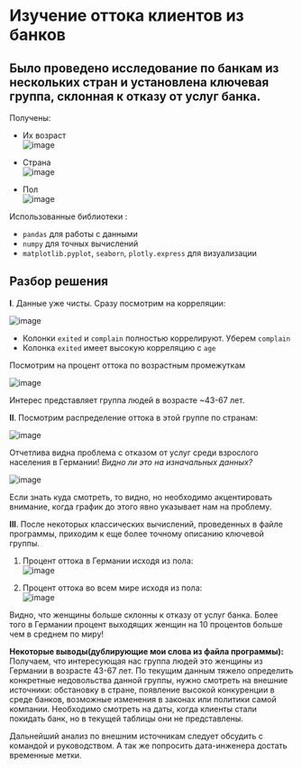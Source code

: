# Изучение оттока клиентов из банков

## Было проведено исследование по банкам из нескольких стран и установлена ключевая группа, склонная к отказу от услуг банка.

Получены:  
- Их возраст  
![image](https://github.com/user-attachments/assets/7b776ab9-b59c-4248-a993-99c57ce7e353)

- Страна  
![image](https://github.com/user-attachments/assets/7396c31c-8df0-423f-9a2c-ff071f94b3a9)

- Пол  
![image](https://github.com/user-attachments/assets/68da7e6b-b1ef-41d1-9eee-28e8b639519c)

Использованные библиотеки :  
- `pandas` для работы с данными
- `numpy` для точных вычислений
- `matplotlib.pyplot`, `seaborn`, `plotly.express` для визуализации


## Разбор решения

**I**. Данные уже чисты. Сразу посмотрим на корреляции:

![image](https://github.com/user-attachments/assets/f08e3093-5a31-498b-b20f-f09c07a87cc2)

- Колонки `exited` и `complain` полностью коррелируют. Уберем `complain`
- Колонка `exited` имеет высокую корреляцию с `age`

Посмотрим на процент оттока по возрастным промежуткам

![image](https://github.com/user-attachments/assets/04b8bb90-ce1d-46e9-a285-ddb4a2274755)

Интерес представляет группа людей в возрасте ~43-67 лет.

**II**. Посмотрим распределение оттока в этой группе по странам:

![image](https://github.com/user-attachments/assets/a601149f-7b3c-4d0a-8b45-a8cd26c5b1ba)

Отчетлива видна проблема с отказом от услуг среди взрослого населения в Германии! *Видно ли это на изначальных данных?*

![image](https://github.com/user-attachments/assets/3e5f22b9-4992-4bc4-9e49-5b24c6ee3760)

Если знать куда смотреть, то видно, но необходимо акцентировать внимание, когда график до этого явно указывает нам на проблему.

**III**. После некоторых классических вычислений, проведенных в файле программы, приходим к еще более точному описанию ключевой группы.

1. Процент оттока в Германии исходя из пола:  
![image](https://github.com/user-attachments/assets/6c089006-5d32-43e4-9c8b-e4546817f549)

2. Процент оттока во всем мире исходя из пола:  
![image](https://github.com/user-attachments/assets/109a8fe6-7c78-4fa5-861f-58b576c7c508)

Видно, что женщины больше склонны к отказу от услуг банка. Более того в Германии процент выходящих женщин на 10 процентов больше чем в среднем по миру!

**Некоторые выводы(дублирующие мои слова из файла программы):**  
Получаем, что интересующая нас группа людей это женщины из Германии в возрасте 43-67 лет. По текущим данным тяжело определить конкретные недовольства данной группы, нужно смотреть на внешние источники: обстановку в стране, появление высокой конкуренции в среде банков, возможные изменения в законах или политики самой компании. Необходимо смотреть на даты, когда клиенты стали покидать банк, но в текущей таблицы они не представлены.

Дальнейший анализ по внешним источникам следует обсудить с командой и руководством. А так же попросить дата-инженера достать временные метки.
